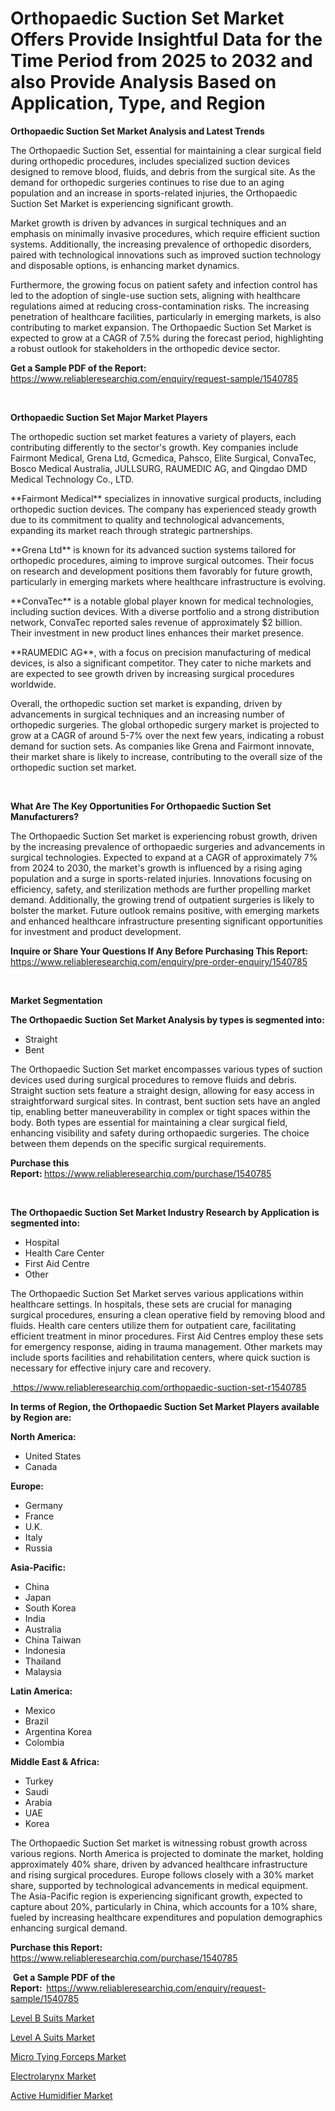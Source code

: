 <p><h1>Orthopaedic Suction Set Market Offers Provide Insightful Data for the Time Period from 2025 to 2032 and also Provide Analysis Based on Application, Type, and Region</h1></p><p><strong>Orthopaedic Suction Set Market Analysis and Latest Trends</strong></p>
<p><p>The Orthopaedic Suction Set, essential for maintaining a clear surgical field during orthopedic procedures, includes specialized suction devices designed to remove blood, fluids, and debris from the surgical site. As the demand for orthopedic surgeries continues to rise due to an aging population and an increase in sports-related injuries, the Orthopaedic Suction Set Market is experiencing significant growth.</p><p>Market growth is driven by advances in surgical techniques and an emphasis on minimally invasive procedures, which require efficient suction systems. Additionally, the increasing prevalence of orthopedic disorders, paired with technological innovations such as improved suction technology and disposable options, is enhancing market dynamics. </p><p>Furthermore, the growing focus on patient safety and infection control has led to the adoption of single-use suction sets, aligning with healthcare regulations aimed at reducing cross-contamination risks. The increasing penetration of healthcare facilities, particularly in emerging markets, is also contributing to market expansion. The Orthopaedic Suction Set Market is expected to grow at a CAGR of 7.5% during the forecast period, highlighting a robust outlook for stakeholders in the orthopedic device sector.</p></p>
<p><strong>Get a Sample PDF of the Report:&nbsp;</strong> <a href="https://www.reliableresearchiq.com/enquiry/request-sample/1540785?utm_campaign=104&utm_medium=2&utm_source=Github&utm_content=ia&utm_term=04032025&utm_id=orthopaedic-suction-set">https://www.reliableresearchiq.com/enquiry/request-sample/1540785</a></p>
<p>&nbsp;</p>
<p><strong>Orthopaedic Suction Set Major Market Players</strong></p>
<p><p>The orthopedic suction set market features a variety of players, each contributing differently to the sector's growth. Key companies include Fairmont Medical, Grena Ltd, Gcmedica, Pahsco, Elite Surgical, ConvaTec, Bosco Medical Australia, JULLSURG, RAUMEDIC AG, and Qingdao DMD Medical Technology Co., LTD.</p><p>**Fairmont Medical** specializes in innovative surgical products, including orthopedic suction devices. The company has experienced steady growth due to its commitment to quality and technological advancements, expanding its market reach through strategic partnerships.</p><p>**Grena Ltd** is known for its advanced suction systems tailored for orthopedic procedures, aiming to improve surgical outcomes. Their focus on research and development positions them favorably for future growth, particularly in emerging markets where healthcare infrastructure is evolving.</p><p>**ConvaTec** is a notable global player known for medical technologies, including suction devices. With a diverse portfolio and a strong distribution network, ConvaTec reported sales revenue of approximately $2 billion. Their investment in new product lines enhances their market presence.</p><p>**RAUMEDIC AG**, with a focus on precision manufacturing of medical devices, is also a significant competitor. They cater to niche markets and are expected to see growth driven by increasing surgical procedures worldwide.</p><p>Overall, the orthopedic suction set market is expanding, driven by advancements in surgical techniques and an increasing number of orthopedic surgeries. The global orthopedic surgery market is projected to grow at a CAGR of around 5-7% over the next few years, indicating a robust demand for suction sets. As companies like Grena and Fairmont innovate, their market share is likely to increase, contributing to the overall size of the orthopedic suction set market.</p></p>
<p>&nbsp;</p>
<p><strong>What Are The Key Opportunities For Orthopaedic Suction Set Manufacturers?</strong></p>
<p><p>The Orthopaedic Suction Set market is experiencing robust growth, driven by the increasing prevalence of orthopaedic surgeries and advancements in surgical technologies. Expected to expand at a CAGR of approximately 7% from 2024 to 2030, the market's growth is influenced by a rising aging population and a surge in sports-related injuries. Innovations focusing on efficiency, safety, and sterilization methods are further propelling market demand. Additionally, the growing trend of outpatient surgeries is likely to bolster the market. Future outlook remains positive, with emerging markets and enhanced healthcare infrastructure presenting significant opportunities for investment and product development.</p></p>
<p><strong>Inquire or Share Your Questions If Any Before Purchasing This Report:</strong> <a href="https://www.reliableresearchiq.com/enquiry/pre-order-enquiry/1540785?utm_campaign=104&utm_medium=2&utm_source=Github&utm_content=ia&utm_term=04032025&utm_id=orthopaedic-suction-set">https://www.reliableresearchiq.com/enquiry/pre-order-enquiry/1540785</a></p>
<p>&nbsp;</p>
<p><strong>Market Segmentation</strong></p>
<p><strong>The Orthopaedic Suction Set Market Analysis by types is segmented into:</strong></p>
<p><ul><li>Straight</li><li>Bent</li></ul></p>
<p><p>The Orthopaedic Suction Set market encompasses various types of suction devices used during surgical procedures to remove fluids and debris. Straight suction sets feature a straight design, allowing for easy access in straightforward surgical sites. In contrast, bent suction sets have an angled tip, enabling better maneuverability in complex or tight spaces within the body. Both types are essential for maintaining a clear surgical field, enhancing visibility and safety during orthopaedic surgeries. The choice between them depends on the specific surgical requirements.</p></p>
<p><strong>Purchase this Report:&nbsp;</strong><a href="https://www.reliableresearchiq.com/purchase/1540785?utm_campaign=104&utm_medium=2&utm_source=Github&utm_content=ia&utm_term=04032025&utm_id=orthopaedic-suction-set">https://www.reliableresearchiq.com/purchase/1540785</a></p>
<p>&nbsp;</p>
<p><strong>The Orthopaedic Suction Set Market Industry Research by Application is segmented into:</strong></p>
<p><ul><li>Hospital</li><li>Health Care Center</li><li>First Aid Centre</li><li>Other</li></ul></p>
<p><p>The Orthopaedic Suction Set Market serves various applications within healthcare settings. In hospitals, these sets are crucial for managing surgical procedures, ensuring a clean operative field by removing blood and fluids. Health care centers utilize them for outpatient care, facilitating efficient treatment in minor procedures. First Aid Centres employ these sets for emergency response, aiding in trauma management. Other markets may include sports facilities and rehabilitation centers, where quick suction is necessary for effective injury care and recovery.</p></p>
<p><a href="https://www.reliableresearchiq.com/orthopaedic-suction-set-r1540785?utm_campaign=104&utm_medium=2&utm_source=Github&utm_content=ia&utm_term=04032025&utm_id=orthopaedic-suction-set">&nbsp;https://www.reliableresearchiq.com/orthopaedic-suction-set-r1540785</a></p>
<p><strong>In terms of Region, the Orthopaedic Suction Set Market Players available by Region are:</strong></p>
<p>
    <p> <strong> North America: </strong>
        <ul>
            <li>United States</li>
            <li>Canada</li>
        </ul>
        </p> 
    <p> <strong> Europe: </strong>
        <ul>
            <li>Germany</li>
            <li>France</li>
            <li>U.K.</li>
            <li>Italy</li>
            <li>Russia</li>
        </ul>
        </p> 
    <p> <strong> Asia-Pacific: </strong>
        <ul>
            <li>China</li>
            <li>Japan</li>
            <li>South Korea</li>
            <li>India</li>
            <li>Australia</li>
            <li>China Taiwan</li>
            <li>Indonesia</li>
            <li>Thailand</li>
            <li>Malaysia</li>
        </ul>
        </p> 
    <p> <strong> Latin America: </strong>
        <ul>
            <li>Mexico</li>
            <li>Brazil</li>
            <li>Argentina Korea</li>
            <li>Colombia</li>
        </ul>
        </p> 
    <p> <strong> Middle East & Africa: </strong>
        <ul>
            <li>Turkey</li>
            <li>Saudi</li>
            <li>Arabia</li>
            <li>UAE</li>
            <li>Korea</li>
        </ul>
    </p>
    </p>
<p><p>The Orthopaedic Suction Set market is witnessing robust growth across various regions. North America is projected to dominate the market, holding approximately 40% share, driven by advanced healthcare infrastructure and rising surgical procedures. Europe follows closely with a 30% market share, supported by technological advancements in medical equipment. The Asia-Pacific region is experiencing significant growth, expected to capture about 20%, particularly in China, which accounts for a 10% share, fueled by increasing healthcare expenditures and population demographics enhancing surgical demand.</p></p>
<p><strong>Purchase this Report: </strong><a href="https://www.reliableresearchiq.com/purchase/1540785?utm_campaign=104&utm_medium=2&utm_source=Github&utm_content=ia&utm_term=04032025&utm_id=orthopaedic-suction-set">https://www.reliableresearchiq.com/purchase/1540785</a></p>
<p>&nbsp;<strong>Get a Sample PDF of the Report:&nbsp;&nbsp;</strong><a href="https://www.reliableresearchiq.com/enquiry/request-sample/1540785?utm_campaign=104&utm_medium=2&utm_source=Github&utm_content=ia&utm_term=04032025&utm_id=orthopaedic-suction-set">https://www.reliableresearchiq.com/enquiry/request-sample/1540785</a></p>
<p><strong></strong></p>
<p><p><a href="https://github.com/coricnzati/Market-Research-Report-List-1/blob/main/level-b-suits-market.md?utm_campaign=104&utm_medium=2&utm_source=Github&utm_content=ia&utm_term=04032025&utm_id=orthopaedic-suction-set">Level B Suits Market</a></p><p><a href="https://github.com/alrogikrosa/Market-Research-Report-List-1/blob/main/level-a-suits-market.md?utm_campaign=104&utm_medium=2&utm_source=Github&utm_content=ia&utm_term=04032025&utm_id=orthopaedic-suction-set">Level A Suits Market</a></p><p><a href="https://github.com/borknyberg/Market-Research-Report-List-1/blob/main/micro-tying-forceps-market.md?utm_campaign=104&utm_medium=2&utm_source=Github&utm_content=ia&utm_term=04032025&utm_id=orthopaedic-suction-set">Micro Tying Forceps Market</a></p><p><a href="https://github.com/caaropless/Market-Research-Report-List-1/blob/main/electrolarynx-market.md?utm_campaign=104&utm_medium=2&utm_source=Github&utm_content=ia&utm_term=04032025&utm_id=orthopaedic-suction-set">Electrolarynx Market</a></p><p><a href="https://github.com/mynaoanes/Market-Research-Report-List-1/blob/main/active-humidifier-market.md?utm_campaign=104&utm_medium=2&utm_source=Github&utm_content=ia&utm_term=04032025&utm_id=orthopaedic-suction-set">Active Humidifier Market</a></p></p>